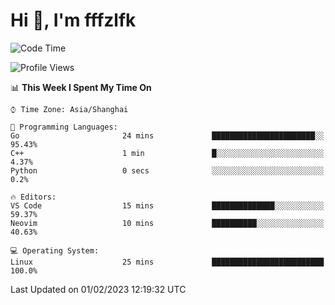 # Hi 👋, I'm fffzlfk

<!--START_SECTION:waka-->
![Code Time](http://img.shields.io/badge/Code%20Time-40%20hrs%2014%20mins-blue)

![Profile Views](http://img.shields.io/badge/Profile%20Views-4-blue)

📊 **This Week I Spent My Time On** 

```text
⌚︎ Time Zone: Asia/Shanghai

💬 Programming Languages: 
Go                       24 mins             ███████████████████████░░   95.43% 
C++                      1 min               █░░░░░░░░░░░░░░░░░░░░░░░░   4.37% 
Python                   0 secs              ░░░░░░░░░░░░░░░░░░░░░░░░░   0.2%

🔥 Editors: 
VS Code                  15 mins             ██████████████░░░░░░░░░░░   59.37% 
Neovim                   10 mins             ██████████░░░░░░░░░░░░░░░   40.63%

💻 Operating System: 
Linux                    25 mins             █████████████████████████   100.0%

```


 Last Updated on 01/02/2023 12:19:32 UTC
<!--END_SECTION:waka-->
